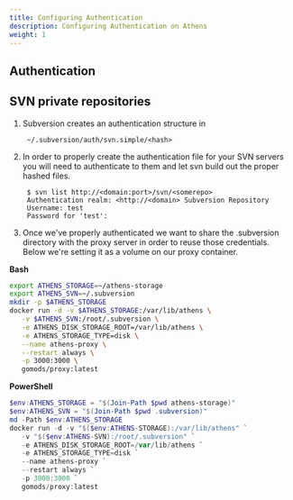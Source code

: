 ```yaml
---
title: Configuring Authentication
description: Configuring Authentication on Athens
weight: 1
---
```


## Authentication

## SVN private repositories

1. Subversion creates an authentication structure in 
        
        ~/.subversion/auth/svn.simple/<hash>

2. In order to properly create the authentication file for your SVN servers you will need to authenticate to them and let svn build out the proper hashed files.
	
		$ svn list http://<domain:port>/svn/<somerepo>
		Authentication realm: <http://<domain> Subversion Repository
		Username: test
		Password for 'test':

3. Once we've properly authenticated we want to share the .subversion directory with the proxy server in order to reuse those credentials.  Below we're setting it as a volume on our proxy container.

**Bash**

```bash
export ATHENS_STORAGE=~/athens-storage
export ATHENS_SVN=~/.subversion
mkdir -p $ATHENS_STORAGE
docker run -d -v $ATHENS_STORAGE:/var/lib/athens \
   -v $ATHENS_SVN:/root/.subversion \
   -e ATHENS_DISK_STORAGE_ROOT=/var/lib/athens \
   -e ATHENS_STORAGE_TYPE=disk \
   --name athens-proxy \
   --restart always \
   -p 3000:3000 \
   gomods/proxy:latest
```

**PowerShell**

```PowerShell
$env:ATHENS_STORAGE = "$(Join-Path $pwd athens-storage)"
$env:ATHENS_SVN = "$(Join-Path $pwd .subversion)"
md -Path $env:ATHENS_STORAGE
docker run -d -v "$($env:ATHENS-STORAGE):/var/lib/athens" `
   -v "$($env:ATHENS-SVN):/root/.subversion" `
   -e ATHENS_DISK_STORAGE_ROOT=/var/lib/athens `
   -e ATHENS_STORAGE_TYPE=disk `
   --name athens-proxy `
   --restart always `
   -p 3000:3000 `
   gomods/proxy:latest
```